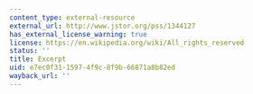 ```yaml
---
content_type: external-resource
external_url: http://www.jstor.org/pss/1344127
has_external_license_warning: true
license: https://en.wikipedia.org/wiki/All_rights_reserved
status: ''
title: Excerpt
uid: e7ec0f31-1597-4f9c-8f9b-66871a8b82ed
wayback_url: ''
---
```

